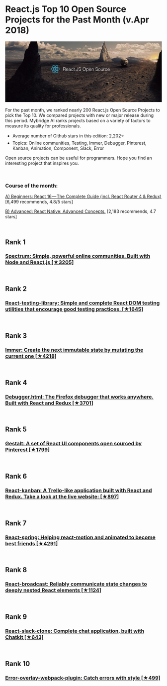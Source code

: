 # React.js Top 10 Open Source Projects for the Past Month (v.Apr 2018)

<img src="apr-react-opensource.jpg" width="800" alt="Mybridge"></a>

For the past month, we ranked nearly 200 React.js Open Source Projects to pick the Top 10.
We compared projects with new or major release during this period. Mybridge AI ranks projects based on a variety of factors to measure its quality for professionals.

* Average number of Github stars in this edition: 2,202⭐️
* Topics: Online communities, Testing, Immer, Debugger, Pinterest, Kanban, Animation, Component, Slack, Error

Open source projects can be useful for programmers. Hope you find an interesting project that inspires you.

<br>

### Course of the month:

[A) Beginners: React 16 — The Complete Guide (incl. React Router 4 & Redux)](http://bit.ly/2CKGqkt) [6,499 recommends, 4.8/5 stars]

[B) Advanced: React Native: Advanced Concepts.](http://bit.ly/2oNdVwC) [2,183 recommends, 4.7 stars]

<br>

## Rank 1
### [Spectrum: Simple, powerful online communities. Built with Node and React.js [★3205]](https://github.com/withspectrum/spectrum?utm_source=mybridge&utm_medium=blog&utm_campaign=read_more)


<br>

## Rank 2
### [React-testing-library: Simple and complete React DOM testing utilities that encourage good testing practices. [★1645]](https://github.com/kentcdodds/react-testing-library?utm_source=mybridge&utm_medium=blog&utm_campaign=read_more)


<br>

## Rank 3
### [Immer: Create the next immutable state by mutating the current one [★4218]](https://github.com/mweststrate/immer?utm_source=mybridge&utm_medium=blog&utm_campaign=read_more)


<br>

## Rank 4
### [Debugger.html: The Firefox debugger that works anywhere. Built with React and Redux [★3701]](https://github.com/devtools-html/debugger.html?utm_source=mybridge&utm_medium=blog&utm_campaign=read_more)


<br>

## Rank 5
### [Gestalt: A set of React UI components open sourced by Pinterest [★1799]](https://github.com/pinterest/gestalt?utm_source=mybridge&utm_medium=blog&utm_campaign=read_more)


<br>

## Rank 6
### [React-kanban: A Trello-like application built with React and Redux. Take a look at the live website: [★897]](https://github.com/yogaboll/react-kanban?utm_source=mybridge&utm_medium=blog&utm_campaign=read_more)


<br>

## Rank 7
### [React-spring: Helping react-motion and animated to become best friends  [★4291]](https://github.com/drcmda/react-spring?utm_source=mybridge&utm_medium=blog&utm_campaign=read_more)


<br>

## Rank 8
### [React-broadcast: Reliably communicate state changes to deeply nested React elements [★1124]](https://github.com/ReactTraining/react-broadcast?utm_source=mybridge&utm_medium=blog&utm_campaign=read_more)


<br>

## Rank 9
### [React-slack-clone: Complete chat application, built with Chatkit [★643]](https://github.com/pusher/react-slack-clone?utm_source=mybridge&utm_medium=blog&utm_campaign=read_more)


<br>

## Rank 10
### [Error-overlay-webpack-plugin: Catch errors with style  [★499]](https://github.com/smooth-code/error-overlay-webpack-plugin?utm_source=mybridge&utm_medium=blog&utm_campaign=read_more)
